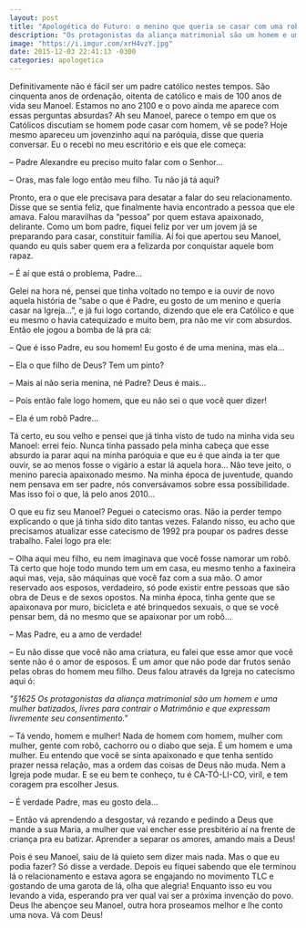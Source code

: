 ```yaml
---
layout: post
title: "Apologética do Futuro: o menino que queria se casar com uma robô"
description: "Os protagonistas da aliança matrimonial são um homem e uma mulher batizados..."
image: "https://i.imgur.com/xrH4vzY.jpg"
date: 2015-12-03 22:41:13 -0300
categories: apologetica
---
```


Definitivamente não é fácil ser um padre católico nestes tempos. São cinquenta anos de ordenação, oitenta de católico e mais de 100 anos de vida seu Manoel. Estamos no ano 2100 e o povo ainda me aparece com essas perguntas absurdas? Ah seu Manoel, parece o tempo em que os Católicos discutiam se homem pode casar com homem, vê se pode? Hoje mesmo apareceu um jovenzinho aqui na paróquia, disse que queria conversar. Eu o recebi no meu escritório e eis que ele começa:

– Padre Alexandre eu preciso muito falar com o Senhor…

– Oras, mas fale logo então meu filho. Tu não já tá aqui?

Pronto, era o que ele precisava para desatar a falar do seu relacionamento. Disse que se sentia feliz, que finalmente havia encontrado a pessoa que ele amava. Falou maravilhas da “pessoa” por quem estava apaixonado, delirante. Como um bom padre, fiquei feliz por ver um jovem já se preparando para casar, constituir família.  Aí foi que apertou seu Manoel, quando eu quis saber quem era a felizarda por conquistar aquele bom rapaz.

– É aí que está o problema, Padre…

Gelei na hora né, pensei que tinha voltado no tempo e ia ouvir de novo aquela história de “sabe o que é Padre, eu gosto de um menino e queria casar na Igreja…”, e já fui logo cortando, dizendo que ele era Católico e que eu mesmo o havia catequizado e muito bem, pra não me vir com absurdos. Então ele jogou a bomba de lá pra cá:

– Que é isso Padre, eu sou homem! Eu gosto é de uma menina, mas ela…

– Ela o que filho de Deus? Tem um pinto?

– Mais aí não seria menina, né Padre? Deus é mais…

– Pois então fale logo homem, que eu não sei o que você quer dizer!

– Ela é um robô Padre…

Tá certo, eu sou velho e pensei que já tinha visto de tudo na minha vida seu Manoel: errei feio. Nunca tinha passado pela minha cabeça que esse absurdo ia parar aqui na minha paróquia e que eu é que ainda ia ter que ouvir, se ao menos fosse o vigário a estar lá aquela hora… Não teve jeito, o menino parecia apaixonado mesmo. Na minha época de juventude, quando nem pensava em ser padre, nós conversávamos sobre essa possibilidade. Mas isso foi o que, lá pelo anos 2010…

O que eu fiz seu Manoel? Peguei o catecismo oras. Não ia perder tempo explicando o que já tinha sido dito tantas vezes. Falando nisso, eu acho que precisamos atualizar esse catecismo de 1992 pra poupar os padres desse trabalho. Falei logo pra ele:

– Olha aqui meu filho, eu nem imaginava que você fosse namorar um robô. Tá certo que hoje todo mundo tem um em casa, eu mesmo tenho a faxineira aqui mas, veja, são máquinas que você faz com a sua mão. O amor reservado aos esposos, verdadeiro, só pode existir entre pessoas que são obra de Deus e de sexos opostos. Na minha época, tinha gente que se apaixonava por muro, bicicleta e até brinquedos sexuais, o que se você pensar bem, dá no mesmo que se apaixonar por um robô…

– Mas Padre, eu a amo de verdade!

– Eu não disse que você não ama criatura, eu falei que esse amor que você sente não é o amor de esposos. É um amor que não pode dar frutos senão pelas obras do homem meu filho. Deus falou através da Igreja no catecismo aqui ó:

*"§1625 Os protagonistas da aliança matrimonial são um homem e uma mulher batizados, livres para contrair o Matrimônio e que expressam livremente seu consentimento."*

– Tá vendo, homem e mulher! Nada de homem com homem, mulher com mulher, gente com robô, cachorro ou o diabo que seja. É um homem e uma mulher. Eu entendo que você se sinta apaixonado e que tenha sentido prazer nessa relação, mas a ordem das coisas de Deus não muda. Nem a Igreja pode mudar. E se eu bem te conheço, tu é CA-TÓ-LI-CO, viril, e tem coragem pra escolher Jesus.

– É verdade Padre, mas eu gosto dela…

– Então vá aprendendo a desgostar, vá rezando e pedindo a Deus que mande a sua Maria, a mulher que vai encher esse presbitério aí na frente de criança pra eu batizar. Aprender a separar os amores, amando mais a Deus!

Pois é seu Manoel, saiu de lá quieto sem dizer mais nada. Mas o que eu podia fazer? Só disse a verdade. Depois eu fiquei sabendo que ele terminou lá o relacionamento e estava agora se engajando no movimento TLC e gostando de uma garota de lá, olha que alegria! Enquanto isso eu vou levando a vida, esperando pra ver qual vai ser a próxima invenção do povo. Deus lhe abençoe seu Manoel, outra hora proseamos melhor e lhe conto uma nova. Vá com Deus!